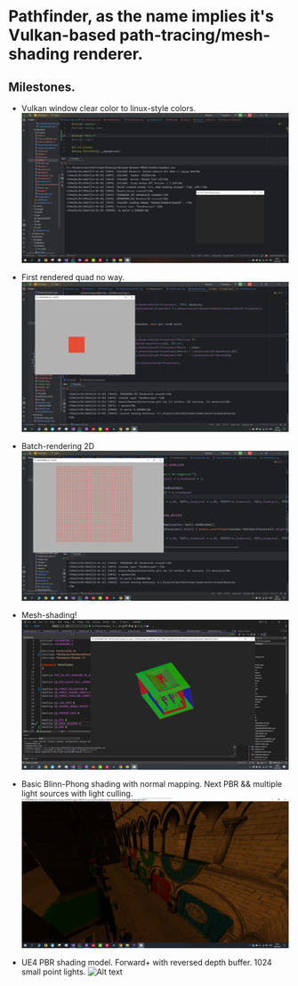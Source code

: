 # **Pathfinder, as the name implies it's Vulkan-based path-tracing/mesh-shading renderer.**

## Milestones.

* Vulkan window clear color to linux-style colors. 
![Alt text](/Resources/Images/1.png)

* First rendered quad no way.
![Alt text](/Resources/Images/2.png)

* Batch-rendering 2D
![Alt text](/Resources/Images/3.png)

* Mesh-shading!
![Alt text](/Resources/Images/4_1_sponza_ms.png)

* Basic Blinn-Phong shading with normal mapping. Next PBR && multiple light sources with light culling.
![Alt text](/Resources/Images/6.png)

* UE4 PBR shading model. Forward+ with reversed depth buffer. 1024 small point lights.
![Alt text](/Resources/Images/7_0.png)
